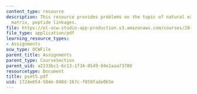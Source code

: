 ```yaml
---
content_type: resource
description: This resource provides problems on the topic of natural extracellular
  matrix, peptide linkages.
file: https://ol-ocw-studio-app-production.s3.amazonaws.com/courses/20-462j-molecular-principles-of-biomaterials-spring-2006/1724e654504e048d167cf859fade0b5e_pset5.pdf
file_type: application/pdf
learning_resource_types:
- Assignments
ocw_type: OCWFile
parent_title: Assignments
parent_type: CourseSection
parent_uid: a2233bc1-6c13-1f34-8549-04e1aaa73780
resourcetype: Document
title: pset5.pdf
uid: 1724e654-504e-048d-167c-f859fade0b5e
---
```

